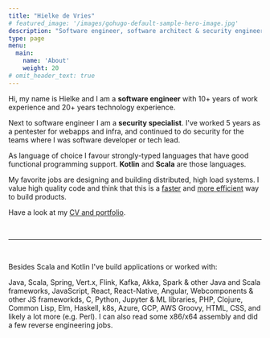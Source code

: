 ```yaml
---
title: "Hielke de Vries"
# featured_image: '/images/gohugo-default-sample-hero-image.jpg'
description: "Software engineer, software architect & security engineer"
type: page
menu:   
  main:
    name: 'About'
    weight: 20
# omit_header_text: true
---
```



Hi, my name is Hielke and I am a **software engineer** with 10+ years of work experience and 20+ years technology experience. 

Next to software engineer I am a **security specialist**. I've worked 5 years as a pentester for webapps and infra, and continued to do security for the teams where I was software developer or tech lead.

As language of choice I favour strongly-typed languages that have good functional programming support. **Kotlin** and **Scala** are those languages.

My favorite jobs are designing and building distributed, high load systems. I value high quality code and think that this is a [faster][clean_code_link] and [more efficient][clean_architecture_link] way to build products.

Have a look at my [CV and portfolio](/portfolio).

&nbsp;&nbsp;&nbsp;

---

&nbsp;&nbsp;&nbsp;&nbsp;


Besides Scala and Kotlin I've build applications or worked with:

Java, Scala, Spring, Vert.x, Flink, Kafka, Akka, Spark & other Java and Scala frameworks, JavaScript, React, React-Native, Angular, Webcomponents & other JS frameworkds, C, Python, Jupyter & ML libraries, PHP, Clojure, Common Lisp, Elm, Haskell, k8s, Azure, GCP, AWS Groovy, HTML, CSS, and likely a lot more (e.g. Perl). I can also read some x86/x64 assembly and did a few reverse engineering jobs.




[clean_code_link]: https://www.bol.com/nl/nl/f/clean-code/9200000033313462/
[clean_architecture_link]: https://www.bol.com/nl/nl/p/clean-architecture/9200000051454865/?bltgh=lnVHBc27MhgkYDgoM61PDQ.2_14.15.ProductTitle
